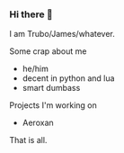 ### Hi there 👋

<!--
**truubo/truubo** is a ✨ _special_ ✨ repository because its `README.md` (this file) appears on your GitHub profile.

Here are some ideas to get you started:

- 🔭 I’m currently working on ...
- 🌱 I’m currently learning ...
- 👯 I’m looking to collaborate on ...
- 🤔 I’m looking for help with ...
- 💬 Ask me about ...
- 📫 How to reach me: ...
- 😄 Pronouns: ...
- ⚡ Fun fact: ...
-->

I am Trubo/James/whatever.

Some crap about me

- he/him
- decent in python and lua
- smart dumbass

Projects I'm working on

- Aeroxan

That is all.
